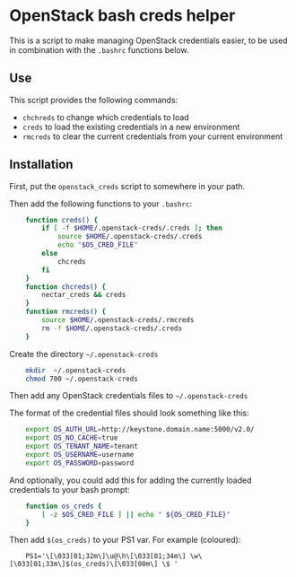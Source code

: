 OpenStack bash creds helper
===========================
This is a script to make managing OpenStack credentials easier, to be used in combination with the `.bashrc` functions below.

Use
---
This script provides the following commands:

  * `chchreds` to change which credentials to load
  * `creds`    to load the existing credentials in a new environment
  * `rmcreds`  to clear the current credentials from your current environment

Installation
---------------
First, put the `openstack_creds` script to somewhere in your path.

Then add the following functions to your `.bashrc`:

``` sh
    function creds() {
        if [ -f $HOME/.openstack-creds/.creds ]; then
            source $HOME/.openstack-creds/.creds
            echo "$OS_CRED_FILE"
        else
            chcreds
        fi
    }
    function chcreds() {
        nectar_creds && creds
    }
    function rmcreds() {
        source $HOME/.openstack-creds/.rmcreds
        rm -f $HOME/.openstack-creds/.creds
    }
```

Create the directory `~/.openstack-creds`

``` sh
    mkdir  ~/.openstack-creds
    chmod 700 ~/.openstack-creds
```
    
Then add any OpenStack credentials files to `~/.openstack-creds`

The format of the credential files should look something like this:

``` sh
    export OS_AUTH_URL=http://keystone.domain.name:5000/v2.0/
    export OS_NO_CACHE=true
    export OS_TENANT_NAME=tenant
    export OS_USERNAME=username
    export OS_PASSWORD=password
```

And optionally, you could add this for adding the currently loaded credentials to your bash prompt:

``` sh
    function os_creds {
        [ -z $OS_CRED_FILE ] || echo " ${OS_CRED_FILE}"
    }
```
Then add `$(os_creds)` to your PS1 var. For example (coloured):

```
    PS1='\[\033[01;32m\]\u@\h\[\033[01;34m\] \w\[\033[01;33m\]$(os_creds)\[\033[00m\] \$ '
```
